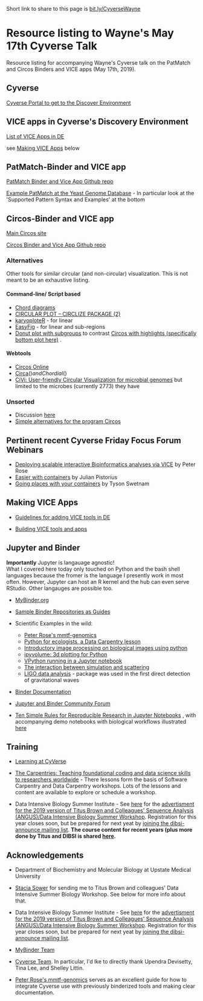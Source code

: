 Short link to share to this page is [bit.ly/CyverseWayne](http://bit.ly/CyverseWayne)

# Resource listing to Wayne's May 17th Cyverse Talk

Resource listing for accompanying Wayne's Cyverse talk on the PatMatch and Circos Binders and VICE apps (May 17th, 2019).

Cyverse
------

[Cyverse Portal to get to the Discover Environment](https://user.cyverse.org/services/mine)


VICE apps in Cyverse's Discovery Environment
--------------------------------------------

[List of VICE Apps in DE](https://learning.cyverse.org/projects/vice/en/latest/vice_apps/examples.html)

see [Making VICE Apps](#making-vice-apps) below

PatMatch-Binder and VICE app
----------------------------

[PatMatch Binder and Vice App Github repo](https://github.com/fomightez/patmatch-binder)

[Example PatMatch at the Yeast Genome Database](https://www.yeastgenome.org/nph-patmatch) - In particular look at the 'Supported Pattern Syntax and Examples' at the bottom

Circos-Binder and VICE app
---------------------------

[Main Circos site](http://circos.ca/)

[Circos Binder and Vice App Github repo](https://github.com/fomightez/circos-binder)


### Alternatives

Other tools for similar circular (and non-circular) visualization. This is not meant to be an exhaustive listing.

#### Command-line/ Script based

- [Chord diagrams](https://www.data-to-viz.com/graph/chord.html#)
- [CIRCULAR PLOT – CIRCLIZE PACKAGE (2)](https://www.r-graph-gallery.com/123-circular-plot-circlize-package-2/)
- [karyoploteR](https://bernatgel.github.io/karyoploter_tutorial/#Examples) - for linear
- [EasyFig](https://github.com/mjsull/Easyfig/wiki/Example-1.-Simple-genome-region-comparison) - for linear and sub-regions
- [Donut plot with subgroups](https://python-graph-gallery.com/163-donut-plot-with-subgroups/) to contrast [Circos with highlights (specifically bottom plot here)](http://circos.ca/documentation/tutorials/highlights/recipe2/images) .

#### Webtools

- [Circos Online](http://mkweb.bcgsc.ca/tableviewer/)
- [Circa](http://omgenomics.com/circa/)($) and Chordial ($)
- [CiVi: User-friendly Circular Visualization for microbial genomes](http://civi.cmbi.ru.nl/) but limited to the microbes (currently 2773) they have

### Unsorted

- Discussion [here](https://twitter.com/BioMickWatson/status/1011231099203223552)
- [Simple alternatives for the program Circos](https://www.biostars.org/p/336589/#336693)


Pertinent recent Cyverse Friday Focus Forum Webinars
-------------------------------------------------
-  [Deploying scalable interactive Bioinformatics analyses via VICE](https://wiki.cyverse.org/wiki/display/Events/FFW%3A+Deploying+scalable+interactive+Bioinformatics+analyses+via+VICE) by Peter Rose
- [Easier with containers](https://wiki.cyverse.org/wiki/display/Events/FFW%3A+Easier+with+containers) by Julian Pistorius
- [Going places with your containers](https://wiki.cyverse.org/wiki/display/Events/FFW%3A+Going+places+with+your+containers) by Tyson Swetnam

Making VICE Apps
---------------

- [Guidelines for adding VICE tools in DE](https://learning.cyverse.org/projects/vice/en/latest/developer_guide/adding.html)

- [Building VICE tools and apps](https://learning.cyverse.org/projects/vice/en/latest/developer_guide/building.html)


Jupyter and Binder
------------------

**Importantly** Jupyter is langauage agnostic!  
What I covered here today only touched on Python and the bash shell languages because the fromer is the language I presently work in most often. However, Jupyter can host an R kernel and the hub can even serve RStudio. Other langauges are possible too.

- [MyBinder.org](https://mybinder.org/)

- [Sample Binder Repositories as Guides](https://mybinder.readthedocs.io/en/latest/sample_repos.html)

- Scientific Examples in the wild:

  - [Peter Rose's mmtf-genomics](https://github.com/sbl-sdsc/mmtf-genomics)
  - [Python for ecologists, a Data Carpentry lesson](https://github.com/ngs-docs/2017-davis-ggg201a-day1)
  - [Introductory image processing on biological images using python](https://github.com/dwaithe/model-training)
  - [ipyvolume: 3d plotting for Python](https://github.com/maartenbreddels/ipyvolume/)
  - [VPython running in a Jupyter notebook](https://github.com/BruceSherwood/vpython-jupyter)
  - [The interaction between simulation and scattering](https://pythoninchemistry.org/sim_and_scat/intro.html)
  - [LIGO data analysis](http://github.com/gwastro/pycbc) - package was used in the first direct detection of gravitational waves

- [Binder Documentation](https://mybinder.readthedocs.io/en/latest/index.html)

- [Jupyter and Binder Community Forum](https://discourse.jupyter.org/)

- [Ten Simple Rules for Reproducible Research in Jupyter Notebooks](https://arxiv.org/abs/1810.08055) , with accompanying demo notebooks with biological workflows illustrated [here](https://github.com/jupyter-guide/ten-rules-jupyter)

Training
--------

- [Learning at CyVerse](https://www.cyverse.org/learning)

- [The Carpentries: Teaching foundational coding and data science skills to researchers worldwide](https://carpentries.org/) - There lessons form the basis of Software Carpentry and Data Carpentry workshops. Lots of the lessons and content are available to explore or schedule a workshop.

- Data Intensive Biology Summer Institute - See [here](http://ivory.idyll.org/dibsi/index.html) for the [advertisment for the 2019 version of Titus Brown and Colleagues' Sequence Analysis (ANGUS)/Data Intensive Biology Summer Workshop](http://ivory.idyll.org/dibsi/ANGUS.html). Registration for this year closes soon, but be prepared for next yeat by [joining the dibsi-announce mailing list](https://groups.io/g/dibsi-announce/join). **The course content for recent years (plus more done by Titus and DIBSI is shared [here](https://dib-training.readthedocs.io/en/pub/).**

Acknowledgements
----------------

- Department of Biochemistry and Molecular Biology at Upstate Medical University

- [Stacia Sower](https://www.unhsowerlab.com/) for sending me to Titus Brown and colleagues' Data Intensive Summer Biology Workshop. See below for more info about that. 

- Data Intensive Biology Summer Institute - See [here](http://ivory.idyll.org/dibsi/index.html) for the [advertisment for the 2019 version of Titus Brown and Colleagues' Sequence Analysis (ANGUS)/Data Intensive Biology Summer Workshop](http://ivory.idyll.org/dibsi/ANGUS.html). Registration for this year closes soon, but be prepared for next yeat by [joining the dibsi-announce mailing list](https://groups.io/g/dibsi-announce/join).

- [MyBinder Team](https://jupyterhub-team-compass.readthedocs.io/en/latest/team.html#binder-team)

- [Cyverse Team](https://www.cyverse.org/staff). In particular, I'd lke to directly thank Upendra Devisetty, Tina Lee, and Shelley Littin.

- [Peter Rose's mmtf-genomics](https://github.com/sbl-sdsc/mmtf-genomics) serves as an excellent guide for how to integrate Cyverse use with previously binderized tools and making clear documentation.
